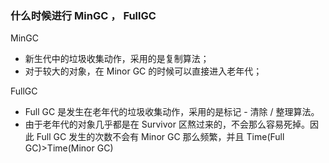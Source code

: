 ### 什么时候进行 MinGC ， FullGC

MinGC

* 新生代中的垃圾收集动作，采用的是复制算法；
* 对于较大的对象，在 Minor GC 的时候可以直接进入老年代；

FullGC

* Full GC 是发生在老年代的垃圾收集动作，采用的是标记 - 清除 / 整理算法。
* 由于老年代的对象几乎都是在 Survivor 区熬过来的，不会那么容易死掉。因此 Full GC 发生的次数不会有 Minor GC 那么频繁，并且 Time(Full GC)>Time(Minor GC)